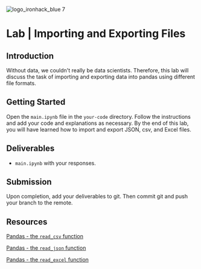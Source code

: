 ![logo_ironhack_blue 7](https://user-images.githubusercontent.com/23629340/40541063-a07a0a8a-601a-11e8-91b5-2f13e4e6b441.png)
# Lab | Importing and Exporting Files


## Introduction

Without data, we couldn't really be data scientists. Therefore, this lab will discuss the task of importing and exporting data into pandas using different file formats.

## Getting Started

Open the `main.ipynb` file in the `your-code` directory. Follow the instructions and add your code and explanations as necessary. By the end of this lab, you will have learned how to import and export JSON, csv, and Excel files.
## Deliverables

- `main.ipynb` with your responses.

## Submission

Upon completion, add your deliverables to git. Then commit git and push your branch to the remote.

## Resources

[Pandas - the `read_csv` function](https://pandas.pydata.org/pandas-docs/stable/generated/pandas.read_csv.html)

[Pandas - the `read_json` function](https://pandas.pydata.org/pandas-docs/stable/generated/pandas.read_json.html)

[Pandas - the `read_excel` function](https://pandas.pydata.org/pandas-docs/stable/generated/pandas.read_excel.html)
